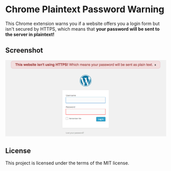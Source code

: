 Chrome Plaintext Password Warning
===


This Chrome extension warns you if a website offers you a login form but isn't secured by HTTPS, which means that **your password will be sent to the server in plaintext!**

## Screenshot

![](misc/screenshot.png)

## License

This project is licensed under the terms of the MIT license.
